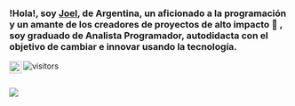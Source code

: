### !Hola!, soy [Joel](https://joelcabana.netlify.app/), de Argentina, un aficionado a la programación y un amante de los creadores de proyectos de alto impacto 🚀 , soy graduado de Analista Programador, autodidacta con el objetivo de cambiar e innovar usando la tecnología.

<a href="https://www.linkedin.com/in/joelxcabana/" target="_blank">
  <img align="left" width="22px" src="https://www.google.com/url?sa=i&url=https%3A%2F%2Fwww.flaticon.es%2Ficono-gratis%2Flinkedin_174857&psig=AOvVaw2fuYMrH4Ef0kk9PaCqJUv_&ust=1621192356830000&source=images&cd=vfe&ved=0CAIQjRxqFwoTCMiwtKayzPACFQAAAAAdAAAAABAI" />
</a>


  ![visitors](https://visitor-badge.glitch.me/badge?page_id=joelxcabana.joelxcabana)

<br/>
<img src="https://userscontent2.emaze.com/images/55a51533-5f9b-41ef-996c-d547a8eb9348/8a98b9eb40a7287b3a143b699e3317f6.png"></img>

